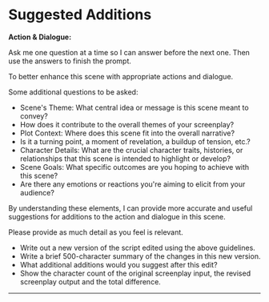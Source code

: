 # Suggested Additions

**Action & Dialogue:**

Ask me one question at a time so I can answer before the next one. Then use the answers to finish the prompt.

To better enhance this scene with appropriate actions and dialogue.

Some additional questions to be asked:

- Scene's Theme: What central idea or message is this scene meant to convey?
- How does it contribute to the overall themes of your screenplay?
- Plot Context: Where does this scene fit into the overall narrative? 
- Is it a turning point, a moment of revelation, a buildup of tension, etc.?
- Character Details: What are the crucial character traits, histories, or relationships that this scene is intended to highlight or develop?
- Scene Goals: What specific outcomes are you hoping to achieve with this scene? 
- Are there any emotions or reactions you're aiming to elicit from your audience?

By understanding these elements, I can provide more accurate and useful suggestions for additions to the action and dialogue in this scene.

Please provide as much detail as you feel is relevant.

- Write out a new version of the script edited using the above guidelines.
- Write a brief 500-character summary of the changes in this new version.
- What additional additions would you suggest after this edit?
- Show the character count of the original screenplay input, the revised screenplay output and the total difference.

---
